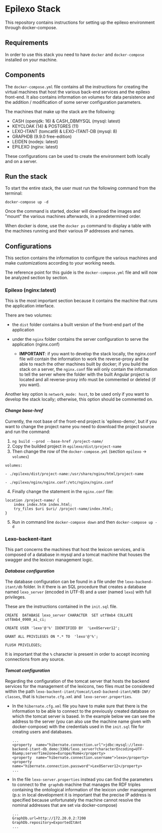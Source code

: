 # Epilexo Stack
This repository contains instructions for setting up the epilexo environment through docker-compose.

## Requirements

In order to use this stack you need to have `docker` and `docker-compose` installed on your machine.

## Components

The `docker-compose.yml` file contains all the instructions for creating the virtual machines that host the various back-end services and the epilexo front-end. It also contains information on volumes for data persistence and the addition / modification of some server configuration parameters.

The machines that make up the stack are the following:
 
  - CASH (openjdk: 16) & CASH_DBMYSQL (mysql: latest)
  - KEYCLOAK (14) & POSTGRES (11)
  - LEXO-ITANT (tomcat9) & LEXO-ITANT-DB (mysql: 8)
  - GRAPHDB (9.9.0 free-edition)
  - LEIDEN (nodejs: latest)
  - EPILEXO (nginx: latest)

These configurations can be used to create the environment both locally and on a server.

## Run the stack

To start the entire stack, the user must run the following command from the terminal:

`docker-compose up -d`


Once the command is started, docker will download the images and "mount" the various machines afterwards, in a predetermined order.

When docker is done, use the `docker ps` command to display a table with the machines running and their various IP addresses and names.


## Configurations

This section contains the information to configure the various machines and make customizations according to your working needs.

The reference point for this guide is the `docker-compose.yml` file and will now be analyzed section by section.

### Epilexo (nginx:latest)

This is the most important section because it contains the machine that runs the application interface.

There are two volumes:

 - the `dist` folder contains a built version of the front-end part of the application

 - under the `nginx` folder contains the server configuration to serve the application (nginx.conf)

	 - **IMPORTANT**: if you want to develop the stack locally, the nginx.conf file will contain the information to work the reverse-proxy and be able to reach the other machines built by docker; if you build the stack on a server, the `nginx.conf` file will only contain the information to tell the server where the folder with the built Angular project is located and all reverse-proxy info must be commented or deleted (if you want).

Another key option is `network_mode: host`, to be used only if you want to develop the stack locally; otherwise, this option should be commented on.


#### *Change base-href* 
Currently, the root base of the front-end project is 'epilexo-demo', but if you want to change the project name you need to download the project source and run the command:

 1. `ng build --prod --base-href /project-name/`
 2.  Copy the builded project in `epilexo/dist/project-name`
 3.  Then change the row of the `docker-compose.yml` (section `epilexo` -> `volumes`)

    volumes:
    
    - ./epilexo/dist/project-name:/usr/share/nginx/html/project-name
    
    - ./epilexo/nginx/nginx.conf:/etc/nginx/nginx.conf

 4. Finally change the statement in the `nginx.conf` file:
  
 ```
 location /project-name/ {
	 index index.htm index.html;
	 try_files $uri $uri/ /project-name/index.html;
}
```

5. Run in command line `docker-compose down` and then `docker-compose up -d`

### Lexo-backent-itant

This part concerns the machines that host the lexicon services, and is composed of a database in mysql and a tomcat machine that houses the swagger and the lexicon management logic.


#### *Database configuration*

The database configuration can be found in a file under the `lexo-backend-itant/db` folder. In it there is an SQL procedure that creates a database named `lexo_server` (encoded in UTF-8) and a user (named `lexo`) with full privileges.

These are the instructions contained in the `init.sql` file.

```
CREATE  DATABASE lexo_server CHARACTER  SET utf8mb4 COLLATE utf8mb4_0900_ai_ci;

CREATE USER 'lexo'@'%' IDENTIFIED BY  'LexOServer12';

GRANT ALL PRIVILEGES ON *.* TO  'lexo'@'%';

FLUSH PRIVILEGES;
```

It is important that the `%` character is present in order to accept incoming connections from any source.

#### *Tomcat configuration*

Regarding the configuration of the tomcat server that hosts the backend services for the management of the lexicons, two files must be considered within the path `lexo-backent-itant/tomcat/LexO-backend-itant/WEB-INF/ classes`, that is `hibernate.cfg.xml` and` lexo-server.properties`.

 - In the `hibernate.cfg.xml` file you have to make sure that there is the information to be able to connect to the previously created database on which the tomcat server is based.  In the example below we can see the address to the server (you can also use the machine name given with docker-compose) with the credentials used in the `init.sql` file for creating users and databases.

   ```
   ...
   <property  name="hibernate.connection.url">jdbc:mysql://lexo-backend-itant-db_demo:3306/lexo_server?characterEncoding=UTF-8&amp;serverTimezone=Europe/Rome</property>
   <property  name="hibernate.connection.username">lexo</property>
   <property  name="hibernate.connection.password">LexOServer12</property>
   ...
   ```

- In the file `lexo-server.properties` instead you can find the parameters to connect to the` graphdb` machine that manages the RDF triples containing the ontological information of the lexicon under management (p.s: in local development it is important that the precise IP address is specified because unfortunately the machine cannot resolve the nominal addresses that are set via docker-compose)

	```
	...
	GraphDb.url=http://172.20.0.2:7200
	GraphDb.repository=ExportedItAnt
	...
	```
